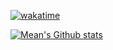 [![wakatime](https://wakatime.com/badge/user/e44ed028-d210-4e41-ad49-eca0163ee595.svg)](https://wakatime.com/@e44ed028-d210-4e41-ad49-eca0163ee595)

[![Mean's Github stats](https://github-readme-stats.vercel.app/api?username=MeanZhang&count_private=true&show_icons=true)](https://github.com/MeanZhang)
